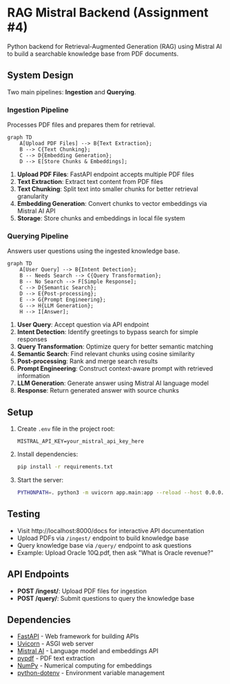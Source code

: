 # RAG Mistral Backend (Assignment #4)

Python backend for Retrieval-Augmented Generation (RAG) using Mistral AI to build a searchable knowledge base from PDF documents.

## System Design

Two main pipelines: **Ingestion** and **Querying**.

### Ingestion Pipeline

Processes PDF files and prepares them for retrieval.

```mermaid
graph TD
    A[Upload PDF Files] --> B{Text Extraction};
    B --> C{Text Chunking};
    C --> D{Embedding Generation};
    D --> E[Store Chunks & Embeddings];
```

1.  **Upload PDF Files**: FastAPI endpoint accepts multiple PDF files
2.  **Text Extraction**: Extract text content from PDF files
3.  **Text Chunking**: Split text into smaller chunks for better retrieval granularity
4.  **Embedding Generation**: Convert chunks to vector embeddings via Mistral AI API
5.  **Storage**: Store chunks and embeddings in local file system

### Querying Pipeline

Answers user questions using the ingested knowledge base.

```mermaid
graph TD
    A[User Query] --> B{Intent Detection};
    B -- Needs Search --> C{Query Transformation};
    B -- No Search --> F[Simple Response];
    C --> D{Semantic Search};
    D --> E{Post-processing};
    E --> G{Prompt Engineering};
    G --> H{LLM Generation};
    H --> I[Answer];
```

1.  **User Query**: Accept question via API endpoint
2.  **Intent Detection**: Identify greetings to bypass search for simple responses
3.  **Query Transformation**: Optimize query for better semantic matching
4.  **Semantic Search**: Find relevant chunks using cosine similarity
5.  **Post-processing**: Rank and merge search results
6.  **Prompt Engineering**: Construct context-aware prompt with retrieved information
7.  **LLM Generation**: Generate answer using Mistral AI language model
8.  **Response**: Return generated answer with source chunks

## Setup

1. Create `.env` file in the project root:
   ```
   MISTRAL_API_KEY=your_mistral_api_key_here
   ```

2. Install dependencies:
   ```bash
   pip install -r requirements.txt
   ```

3. Start the server:
   ```bash
   PYTHONPATH=. python3 -m uvicorn app.main:app --reload --host 0.0.0.0 --port 8000
   ```

## Testing

- Visit http://localhost:8000/docs for interactive API documentation
- Upload PDFs via `/ingest/` endpoint to build knowledge base
- Query knowledge base via `/query/` endpoint to ask questions
- Example: Upload Oracle 10Q.pdf, then ask "What is Oracle revenue?"

## API Endpoints

- **POST /ingest/**: Upload PDF files for ingestion
- **POST /query/**: Submit questions to query the knowledge base

## Dependencies

- [FastAPI](https://fastapi.tiangolo.com/) - Web framework for building APIs
- [Uvicorn](https://www.uvicorn.org/) - ASGI web server
- [Mistral AI](https://docs.mistral.ai/) - Language model and embeddings API
- [pypdf](https://pypdf.readthedocs.io/) - PDF text extraction
- [NumPy](https://numpy.org/) - Numerical computing for embeddings
- [python-dotenv](https://pypi.org/project/python-dotenv/) - Environment variable management
